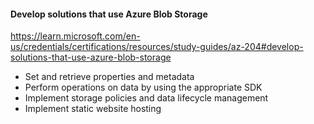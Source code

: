 #### Develop solutions that use Azure Blob Storage
https://learn.microsoft.com/en-us/credentials/certifications/resources/study-guides/az-204#develop-solutions-that-use-azure-blob-storage
- Set and retrieve properties and metadata
- Perform operations on data by using the appropriate SDK
- Implement storage policies and data lifecycle management
- Implement static website hosting